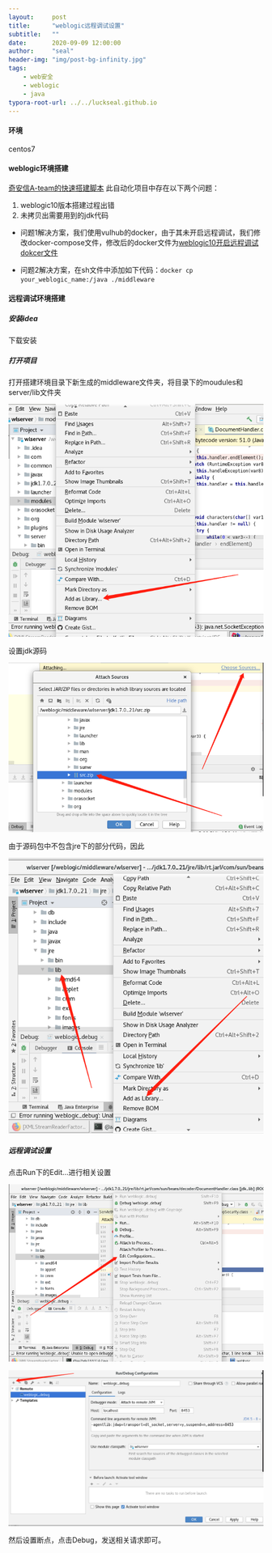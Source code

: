 ```yaml
---
layout:     post
title:      "weblogic远程调试设置"
subtitle:   ""
date:       2020-09-09 12:00:00
author:     "seal"
header-img: "img/post-bg-infinity.jpg"
tags:
    - web安全
    - weblogic
    - java
typora-root-url: ../../luckseal.github.io
---
```


#### 环境
centos7

#### weblogic环境搭建
[奇安信A-team的快速搭建脚本](https://github.com/QAX-A-Team/WeblogicEnvironment)
此自动化项目中存在以下两个问题：

1. weblogic10版本搭建过程出错
2. 未拷贝出需要用到的jdk代码

* 问题1解决方案，我们使用vulhub的docker，由于其未开启远程调试，我们修改docker-compose文件，修改后的docker文件为[weblogic10开启远程调试dokcer文件](http://192.168.0.43:20080/sec/vulDocker/tree/master/weblogic_10_remote)

* 问题2解决方案，在sh文件中添加如下代码：`docker cp your_weblogic_name:/java ./middleware`

#### 远程调试环境搭建

##### 安装idea
下载安装

##### 打开项目
打开搭建环境目录下新生成的middleware文件夹，将目录下的moudules和server/lib文件夹

![](/img/2020-09-09-weblogic远程调试/1.png)

设置jdk源码

![](/img/2020-09-09-weblogic远程调试/2.png)

由于源码包中不包含jre下的部分代码，因此

![](/img/2020-09-09-weblogic远程调试/3.png)

##### 远程调试设置
点击Run下的Edit...进行相关设置

![](/img/2020-09-09-weblogic远程调试/4.png)

![](/img/2020-09-09-weblogic远程调试/5.png)

然后设置断点，点击Debug，发送相关请求即可。

